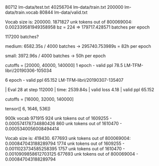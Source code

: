 80712 lm-data/test.txt
40256704 lm-data/train.txt
200000 lm-data/train.vocab
80844 lm-data/valid.txt


Vocab size is: 200000. 1871827 unk tokens out of 800069004: 0.002339581949358958
bz = 224
=> 179717.428571 batches per epoch

117200 batches?

medium: 6582.35s / 4000 batches
-> 295740.753989s = 82h per epoch

small: 3972.96s / 4000 batches
-> 50h per epoch


cutoffs = [20000, 40000, 140000]
1 epoch - valid ppl 78.5
LM-TFM-libri/20190306-105034

6 epoch - valid ppl 65.152
LM-TFM-libri/20190307-135407

| Eval  28 at step   112000 | time: 2539.84s | valid loss  4.18 | valid ppl    65.152

cutoffs = [16000, 32000, 140000]

tensor([   6, 1646,  536])


900k vocab
971915
924 unk tokens out of 1609255 - 0.000574178734880426
860 unk tokens out of 1610470 - 0.0005340056008494414

Vocab size is: 419430. 677693 unk tokens out of 800069004: 0.000847043188289794
1774 unk tokens out of 1609255 - 0.0011023734585258395
1757 unk tokens out of 1610470 - 0.0010909858612703125
677693 unk tokens out of 800069004 - 0.000847043188289794

